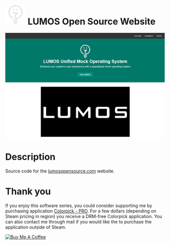 # <img src="https://raw.githubusercontent.com/jetspiking/LUMOS/main/Readme/Icon.png" width="64" height="64"> LUMOS Open Source Website
![](https://github.com/jetspiking/LUMOSOpenSource/blob/main/Website/Overview.png)

# Description
Source code for the [lumosopensource.com](https://lumosopensource.com/) website.

# Thank you
If you enjoy this software series, you could consider supporting me by purchasing application [Colorpick - PRO](https://store.steampowered.com/app/1388790/Colorpick__PRO). For a few dollars (depending on Steam pricing in region) you receive a DRM-free Colorpick application. You can also contact me through mail if you would like the to purchase the application outside of Steam.

<a href="https://www.buymeacoffee.com/DustinHendriks" target="_blank"><img src="https://cdn.buymeacoffee.com/buttons/default-orange.png" alt="Buy Me A Coffee" height="41" width="174"></a>
